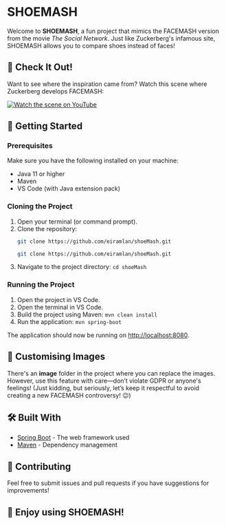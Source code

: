 # SHOEMASH

Welcome to **SHOEMASH**, a fun project that mimics the FACEMASH version from the movie *The Social Network*. Just like Zuckerberg's infamous site, SHOEMASH allows you to compare shoes instead of faces!

## 🎥 Check It Out!
Want to see where the inspiration came from? Watch this scene where Zuckerberg develops FACEMASH:

[![Watch the scene on YouTube](https://img.youtube.com/vi/your-video-id/0.jpg)](https://www.youtube.com/watch?v=your-video-id)

## 🚀 Getting Started

### Prerequisites
Make sure you have the following installed on your machine:
- Java 11 or higher
- Maven
- VS Code (with Java extension pack)

### Cloning the Project

1. Open your terminal (or command prompt).
2. Clone the repository:
   ```bash
   git clone https://github.com/eiramlan/shoeMash.git

   git clone https://github.com/eiramlan/shoeMash.git

3. Navigate to the project directory:
```cd shoeMash```

### Running the Project

1. Open the project in VS Code.
2. Open the terminal in VS Code.
3. Build the project using Maven:
```mvn clean install```
4. Run the application:
```mvn spring-boot```

The application should now be running on [http://localhost:8080](http://localhost:8080).

## 📸 Customising Images

There's an **image** folder in the project where you can replace the images. However, use this feature with care—don’t violate GDPR or anyone's feelings! (Just kidding, but seriously, let’s keep it respectful to avoid creating a new FACEMASH controversy! 😉)

## 🛠️ Built With
- [Spring Boot](https://spring.io/projects/spring-boot) - The web framework used
- [Maven](https://maven.apache.org/) - Dependency management

## 🤝 Contributing
Feel free to submit issues and pull requests if you have suggestions for improvements!

## 🎉 Enjoy using SHOEMASH!